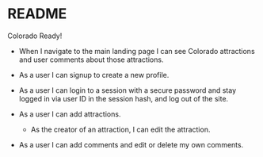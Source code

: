 # README

Colorado Ready!

* When I navigate to the main landing page I can see Colorado attractions and user comments about those attractions.

* As a user I can signup to create a new profile.

* As a user I can login to a session with a secure password and stay logged in via user ID in the session hash, and log out of the site.

* As a user I can add attractions.  
    - As the creator of an attraction, I can edit the attraction.

* As a user I can add comments and edit or delete my own comments.


